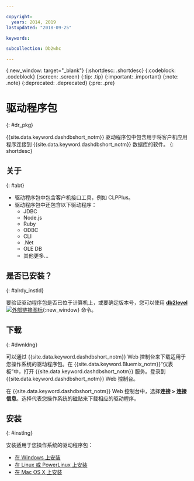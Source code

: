 ```yaml
---

copyright:
  years: 2014, 2019
lastupdated: "2018-09-25"

keywords:

subcollection: Db2whc

---
```


<!-- Attribute definitions --> 
{:new_window: target="_blank"}
{:shortdesc: .shortdesc}
{:codeblock: .codeblock}
{:screen: .screen}
{:tip: .tip}
{:important: .important}
{:note: .note}
{:deprecated: .deprecated}
{:pre: .pre}

# 驱动程序包
{: #dr_pkg}

{{site.data.keyword.dashdbshort_notm}} 驱动程序包中包含用于将客户机应用程序连接到 {{site.data.keyword.dashdbshort_notm}} 数据库的软件。
{: shortdesc}

## 关于
{: #abt}

- 驱动程序包中包含客户机接口工具，例如 CLPPlus。
- 驱动程序包中还包含以下驱动程序： 
  - JDBC
  - Node.js
  - Ruby
  - ODBC
  - CLI
  - .Net
  - OLE DB
  - 其他更多...

## 是否已安装？
{: #alrdy_instld}

要验证驱动程序包是否已位于计算机上，或要确定版本号，您可以使用 [**db2level** ![外部链接图标](../../../icons/launch-glyph.svg "外部链接图标")](https://www.ibm.com/support/knowledgecenter/SS6NHC/com.ibm.swg.im.dashdb.admin.cmd.doc/doc/r0009195.html){:new_window} 命令。

## 下载
{: #dwnldng}

可以通过 {{site.data.keyword.dashdbshort_notm}} Web 控制台来下载适用于您操作系统的驱动程序包。在 {{site.data.keyword.Bluemix_notm}}“仪表板”中，打开 {{site.data.keyword.dashdbshort_notm}} 服务。登录到 {{site.data.keyword.dashdbshort_notm}} Web 控制台。

在 {{site.data.keyword.dashdbshort_notm}} Web 控制台中，选择**连接 > 连接信息**。选择代表您操作系统的磁贴来下载相应的驱动程序。

## 安装
{: #instlng}

安装适用于您操作系统的驱动程序包：
- [在 Windows 上安装](/docs/services/Db2whc/connecting/install_win.html)
- [在 Linux 或 PowerLinux 上安装](/docs/services/Db2whc/connecting/install_linux.html)
- [在 Mac OS X 上安装](/docs/services/Db2whc/connecting/install_mac.html)

<!-- ## Configuring

To connect local applications or client tools to your {{site.data.keyword.dashdbshort_notm}} database, [configure your environment for your Db2 database](driver_pkg_cfg.html). -->


